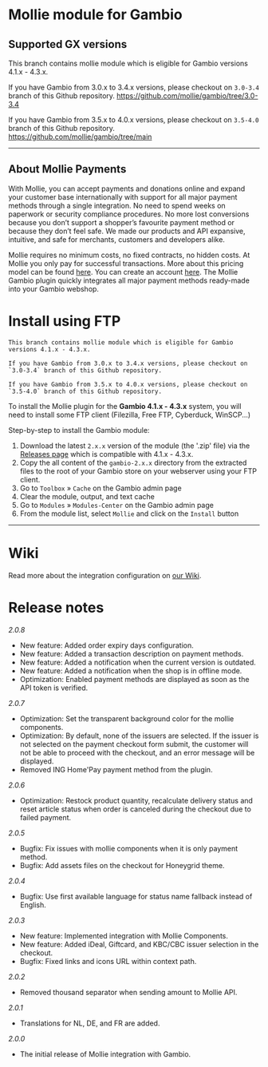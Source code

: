 # Mollie module for Gambio

## Supported GX versions
This branch contains mollie module which is eligible for Gambio versions 4.1.x - 4.3.x. 

If you have Gambio from 3.0.x to 3.4.x versions, please checkout on `3.0-3.4` branch of this Github repository.
https://github.com/mollie/gambio/tree/3.0-3.4

If you have Gambio from 3.5.x to 4.0.x versions, please checkout on `3.5-4.0` branch of this Github repository.
https://github.com/mollie/gambio/tree/main
***

## About Mollie Payments ##
With Mollie, you can accept payments and donations online and expand your customer base internationally with support for all major payment methods through a single integration. No need to spend weeks on paperwork or security compliance procedures. No more lost conversions because you don’t support a shopper’s favourite payment method or because they don’t feel safe. We made our products and API expansive, intuitive, and safe for merchants, customers and developers alike. 

Mollie requires no minimum costs, no fixed contracts, no hidden costs. At Mollie you only pay for successful transactions. More about this pricing model can be found [here](https://www.mollie.com/en/pricing/). You can create an account [here](https://www.mollie.com/dashboard/signup). The Mollie Gambio plugin quickly integrates all major payment methods ready-made into your Gambio webshop.
   
# Install using FTP
```
This branch contains mollie module which is eligible for Gambio versions 4.1.x - 4.3.x.

If you have Gambio from 3.0.x to 3.4.x versions, please checkout on `3.0-3.4` branch of this Github repository.

If you have Gambio from 3.5.x to 4.0.x versions, please checkout on `3.5-4.0` branch of this Github repository.
```

To install the Mollie plugin for the **Gambio 4.1.x - 4.3.x** system, you will need to install some FTP client (Filezilla, Free FTP, Cyberduck, WinSCP...)

Step-by-step to install the Gambio module:
 1. Download the latest `2.x.x` version  of the module (the '.zip' file) via the [Releases page](https://github.com/mollie/gambio/releases) which is compatible with 4.1.x - 4.3.x.
 2. Copy the all content of the `gambio-2.x.x` directory from the extracted files to the root of your Gambio store on your webserver using your FTP client.
 3. Go to `Toolbox` » `Cache` on the Gambio admin page
 4. Clear the module, output, and text cache
 5. Go to `Modules` » `Modules-Center` on the Gambio admin page
 6. From the module list, select `Mollie` and click on the `Install` button
---

# Wiki

Read more about the integration configuration on [our Wiki](https://github.com/mollie/gambio/wiki).

# Release notes
*2.0.8*
- New feature: Added order expiry days configuration.
- New feature: Added a transaction description on payment methods.
- New feature: Added a notification when the current version is outdated.
- New feature: Added a notification when the shop is in offline mode.
- Optimization: Enabled payment methods are displayed as soon as the API token is verified.

*2.0.7*
- Optimization: Set the transparent background color for the mollie components.
- Optimization: By default, none of the issuers are selected. If the issuer is not selected on the payment checkout form submit, the customer will not be able to proceed with the checkout, and an error message will be displayed.
- Removed ING Home'Pay payment method from the plugin.

*2.0.6*
- Optimization: Restock product quantity, recalculate delivery status and reset article status when order is canceled during the checkout due to failed payment.

*2.0.5*
- Bugfix: Fix issues with mollie components when it is only payment method.
- Bugfix: Add assets files on the checkout for Honeygrid theme.

*2.0.4*
- Bugfix: Use first available language for status name fallback instead of English.

*2.0.3*
- New feature: Implemented integration with Mollie Components.
- New feature: Added iDeal, Giftcard, and KBC/CBC issuer selection in the checkout.
- Bugfix: Fixed links and icons URL within context path.

*2.0.2*
- Removed thousand separator when sending amount to Mollie API.

*2.0.1*
- Translations for NL, DE, and FR are added.

*2.0.0*
- The initial release of Mollie integration with Gambio.
